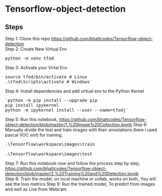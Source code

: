 # Tensorflow-object-detection

## Steps

Step 1: Clone this repo https://github.com/bhattcodes/Tensorflow-object-detection </br>
Step 2: Create New Virtual Env</br>
<pre>python -m venv tfod</pre>
Step 3: Activate your Virtal Env</br>
<pre>source tfod/bin/activate # Linux
.\tfod\Scripts\activate # Windows` </pre>
Step 4: Install dependencies and add virtual env to the Python Kernel</br>
<pre>`python -m pip install --upgrade pip
pip install ipykernel
python -m ipykernel install --user --name=tfodj`</pre>
Step 5: Run this notebook, https://github.com/bhattcodes/Tensorflow-object-detection/blob/master/1.%20Image%20Collection.ipynb
Step 6: Manually divide the test and train images with their annotations (here i used pascal VOC xml) for training.</br>
<pre>.\Tensorflow\workspace\images\train</br>
.\Tensorflow\workspace\images\test</br></pre>
Step 7: Run this notebook now and follow the process step by step, https://github.com/bhattcodes/Tensorflow-object-detection/blob/master/2.%20Training%20and%20Detection.ipynb</br>
Step 8: Train the model, on local machine or collab, works on both, You will see the loss metrics
Step 9: Run the trained model, To predict from images and well as Live from Webcam.
